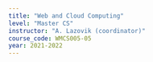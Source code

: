 ```yaml
---
title: "Web and Cloud Computing"
level: "Master CS"
instructor: "A. Lazovik (coordinator)"
course_code: WMCS005-05
year: 2021-2022
---
```

